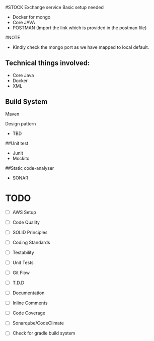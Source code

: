 #STOCK Exchange service
Basic setup needed
- Docker for mongo
- Core JAVA
- POSTMAN (Import the link which is provided in the postman file)

#NOTE
- Kindly check the mongo port as we have mapped to local default.


## Technical things involved:
- Core Java
- Docker
- XML

## Build System
Maven


Design pattern
- TBD

##Unit test
- Junit
- Mockito

##Static code-analyser
- SONAR


# TODO
- [ ] AWS Setup
- [ ] Code Quality
- [ ] SOLID Principles 
- [ ] Coding Standards
- [ ] Testability
- [ ] Unit Tests
- [ ] Git Flow
- [ ] T.D.D
- [ ] Documentation
- [ ] Inline Comments
- [ ] Code Coverage
- [ ] Sonarqube/CodeClimate
- [ ] Check for gradle build system

